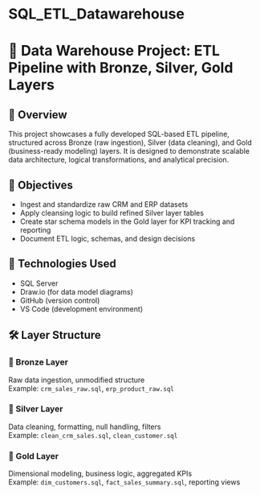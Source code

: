 # SQL_ETL_Datawarehouse
# 🧱 Data Warehouse Project: ETL Pipeline with Bronze, Silver, Gold Layers

## 📌 Overview
This project showcases a fully developed SQL-based ETL pipeline, structured across Bronze (raw ingestion), Silver (data cleaning), and Gold (business-ready modeling) layers. It is designed to demonstrate scalable data architecture, logical transformations, and analytical precision.

## 🎯 Objectives
- Ingest and standardize raw CRM and ERP datasets
- Apply cleansing logic to build refined Silver layer tables
- Create star schema models in the Gold layer for KPI tracking and reporting
- Document ETL logic, schemas, and design decisions

## 🧠 Technologies Used
- SQL Server
- Draw.io (for data model diagrams)
- GitHub (version control)
- VS Code  (development environment)

## 🛠️ Layer Structure

### 🔹 Bronze Layer
Raw data ingestion, unmodified structure  
Example: `crm_sales_raw.sql`, `erp_product_raw.sql`

### 🔸 Silver Layer
Data cleaning, formatting, null handling, filters  
Example: `clean_crm_sales.sql`, `clean_customer.sql`

### 🥇 Gold Layer
Dimensional modeling, business logic, aggregated KPIs  
Example: `dim_customers.sql`, `fact_sales_summary.sql`, reporting views

 
